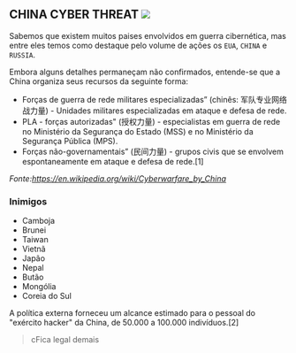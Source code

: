 ## CHINA CYBER THREAT <img src="https://user-images.githubusercontent.com/16530643/159126509-6906910d-4448-424d-b742-58837b61ec68.png" /> 

Sabemos que existem muitos paises envolvidos em guerra cibernética, mas entre eles temos como destaque pelo volume de ações os `EUA`, `CHINA` e `RUSSIA`.

Embora alguns detalhes permaneçam não confirmados, entende-se que a China organiza seus recursos da seguinte forma:
- Forças de guerra de rede militares especializadas” (chinês: 军队专业网络战力量) - Unidades militares especializadas em ataque e defesa de rede.
- PLA - forças autorizadas" (授权力量) - especialistas em guerra de rede no Ministério da Segurança do Estado (MSS) e no Ministério da Segurança Pública (MPS).
- Forças não-governamentais” (民间力量) - grupos civis que se envolvem espontaneamente em ataque e defesa de rede.[1]

*Fonte:https://en.wikipedia.org/wiki/Cyberwarfare_by_China*

### Inimigos

- Camboja
- Brunei
- Taiwan
- Vietnã
- Japão
- Nepal
- Butão
- Mongólia
- Coreia do Sul



A política externa forneceu um alcance estimado para o pessoal do "exército hacker" da China, de 50.000 a 100.000 indivíduos.[2]



> cFica legal demais
